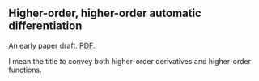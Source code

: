 ## Higher-order, higher-order automatic differentiation

An early paper draft.
[PDF](hoad.pdf).

I mean the title to convey both higher-order derivatives and higher-order functions.
